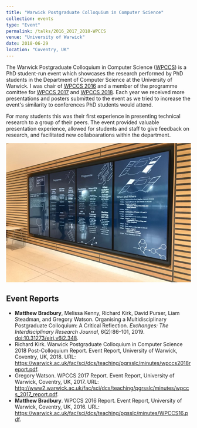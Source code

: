 ```yaml
---
title: "Warwick Postgraduate Colloquium in Computer Science"
collection: events
type: "Event"
permalink: /talks/2016_2017_2018-WPCCS
venue: "University of Warwick"
date: 2018-06-29
location: "Coventry, UK"
---
```


The Warwick Postgraduate Colloquium in Computer Science ([WPCCS](https://warwick.ac.uk/fac/sci/dcs/research/wpccs)) is a PhD student-run event which showcases the research performed by PhD students in the Department of Computer Science at the University of Warwick. I was chair of [WPCCS 2016](https://warwick.ac.uk/wpccs16) and a member of the programme comittee for [WPCCS 2017](https://warwick.ac.uk/wpccs17) and [WPCCS 2018](https://warwick.ac.uk/wpccs18). Each year we received more presentations and posters submitted to the event as we tried to increase the event's similarity to conferences PhD students would attend.

<!-- readmore -->

For many students this was their first experience in presenting technical research to a group of their peers. The event provided valuable presentation experience, allowed for students and staff to give feedback on research, and facilitated new collaboarations within the department.

![WPCCS 2017 Programme Committee](/images/WPCCS.jpg)

## Event Reports

 *  **Matthew Bradbury**, Melissa Kenny, Richard Kirk, David Purser, Liam Steadman, and Gregory Watson. Organising a Multidisciplinary Postgraduate Colloquium: A Critical Reflection. *Exchanges: The Interdisciplinary Research Journal*, 6(2):86–101, 2019. [doi:10.31273/eirj.v6i2.348](https://doi.org/10.31273/eirj.v6i2.348).
 *  Richard Kirk. Warwick Postgraduate Colloquium in Computer Science 2018 Post-Colloquium Report. Event Report, University of Warwick, Coventry, UK, 2018. URL: <https://warwick.ac.uk/fac/sci/dcs/teaching/pgrsslc/minutes/wpccs2018report.pdf>.
 *  Gregory Watson. WPCCS 2017 Report. Event Report, University of Warwick, Coventry, UK, 2017. URL: <http://www2.warwick.ac.uk/fac/sci/dcs/teaching/pgrsslc/minutes/wpccs_2017_report.pdf>.
 *  **Matthew Bradbury**. WPCCS 2016 Report. Event Report, University of Warwick, Coventry, UK, 2016. URL: <https://warwick.ac.uk/fac/sci/dcs/teaching/pgsslc/minutes/WPCCS16.pdf>.
